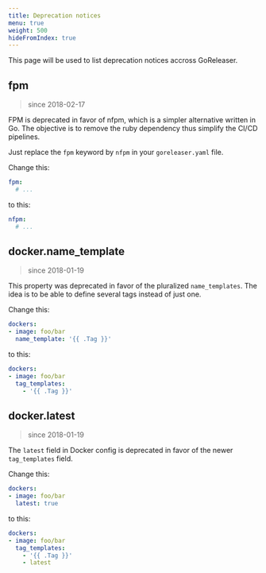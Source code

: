 ```yaml
---
title: Deprecation notices
menu: true
weight: 500
hideFromIndex: true
---
```


This page will be used to list deprecation notices accross GoReleaser.

<!--

Template for new deprecations:

## property

> since yyyy-mm-dd

Description.

Change this:

```yaml
```

to this:

```yaml
```

 -->

## fpm

> since 2018-02-17

FPM is deprecated in favor of nfpm, which is a simpler alternative written
in Go. The objective is to remove the ruby dependency thus simplify the
CI/CD pipelines.

Just replace the `fpm` keyword by `nfpm` in your `goreleaser.yaml` file.

Change this:

```yaml
fpm:
  # ...
```

to this:

```yaml
nfpm:
  # ...
```

## docker.name_template

> since 2018-01-19

This property was deprecated in favor of the pluralized `name_templates`.
The idea is to be able to define several tags instead of just one.

Change this:

```yaml
dockers:
- image: foo/bar
  name_template: '{{ .Tag }}'
```

to this:

```yaml
dockers:
- image: foo/bar
  tag_templates:
    - '{{ .Tag }}'
```

## docker.latest

> since 2018-01-19

The `latest` field in Docker config is deprecated in favor of the newer
`tag_templates` field.

Change this:

```yaml
dockers:
- image: foo/bar
  latest: true
```

to this:

```yaml
dockers:
- image: foo/bar
  tag_templates:
    - '{{ .Tag }}'
    - latest
```
